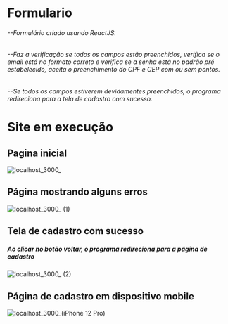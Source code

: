 # Formulario

###### --Formulário criado usando ReactJS.

###### --Faz a verificação se todos os campos estão preenchidos, verifica se o email está no formato correto e verifica se a senha está no padrão pré estabelecido, aceita o preenchimento do CPF e CEP com ou sem pontos.

###### --Se todos os campos estiverem devidamentes preenchidos, o programa redireciona para a tela de cadastro com sucesso.

# Site em execução

## Pagina inicial

![localhost_3000_](https://user-images.githubusercontent.com/98671908/168447808-5ccb823b-3335-4585-8d22-993448b40eed.png)

## Página mostrando alguns erros

![localhost_3000_ (1)](https://user-images.githubusercontent.com/98671908/168447878-8da4cb13-47c0-4f02-b428-3bc640abcb4a.png)

## Tela de cadastro com sucesso

##### Ao clicar no botão voltar, o programa redireciona para a página de cadastro

![localhost_3000_ (2)](https://user-images.githubusercontent.com/98671908/168447929-6b75d1f4-4b2d-4698-a320-2f4b5cc9e0e2.png)

## Página de cadastro em dispositivo mobile

![localhost_3000_(iPhone 12 Pro)](https://user-images.githubusercontent.com/98671908/168447979-30a002d6-b1c3-461e-a32f-975db7f79d97.png)
